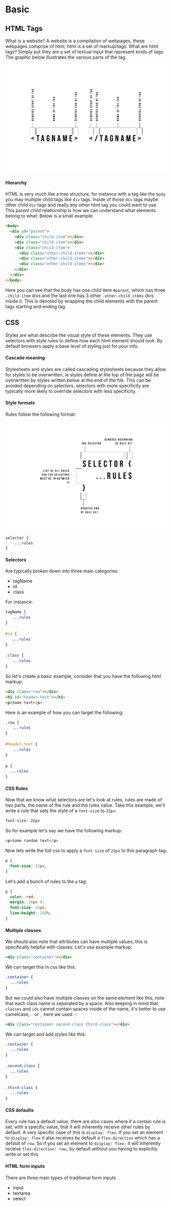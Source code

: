 # Basic 

## HTML Tags

What is a website? A website is a compilation of webpages, these webpages comprise of html, html is a set of markup/tags. What are html tags? Simply put they are a set of textual input that represent kinds of tags. The graphic below illustrates the various parts of the tag.

[![alt text](tutorial-assets/img/html-tag-explanation.jpg "HTML Tag explanation")](tutorial-assets/img/html-tag-explanation.jpg)

#### Hierarchy
HTML is very much like a tree structure, for instance with a tag like the `body` you may multiple child tags like `div` tags. Inside of those `div` tags maybe other child `div` tags and really any other html tag you could want to use. This parent child relationship is how we can understand what elements belong to what. Below is a small example:

```html
<body>
  <div id="parent">
    <div class="child-item"></div>
    <div class="child-item"></div>
    <div class="child-item">
      <div class="other-child-items"></div>
      <div class="other-child-items"></div>
      <div class="other-child-items"></div>
    </div>
  </div>
</body>
```

Here you can see that the body has one child item `#parent`, which has three `.child-item` divs and the last one has 3 other `.other-child-items` divs inside it. This is denoted by wrapping the child elements with the parent tags starting and ending tag.

## CSS
Styles are what describe the visual style of these elements. They use selectors with style rules to define how each html element should look. By default browsers apply a base level of styling just for your info.

#### Cascade meaning
Stylesheets and styles are called cascading stylesheets because they allow for styles to be overwritten, ie styles define at the top of the page will be overwritten by styles written below at the end of the file. This can be avoided depending on selectors, selectors with more specificity are typically more likely to override selectors with less specificity.  

#### Style formats
Rules follow the following format:

[![alt text](tutorial-assets/img/css-explanation.jpg "CSS explanation")](tutorial-assets/img/css-explanation.jpg)

```
selector {
    ...rules
}
```

#### Selectors 
Are typically broken down into three main categories:
- tagName
- id
- class

For instance:

```css
tagName {
   ...rules
}

#id {
   ...rules
}

.class {
   ...rules
}
```

So let's create a basic example, consider that you have the following html markup:

```html
<div class="row"></div>
<h1 id="header-text"></h1>
<p>Some text</p>
```

Here is an example of how you can target the following:

```css
.row {
   ...rules
}

#header-text {
   ...rules
}

p {
  ...rules
}
```

#### CSS Rules
Now that we know what selectors are let's look at rules, rules are made of two parts, the name of the rule and the rules value. Take this example, we'll write a rule that sets the style of a `font-size` to `22px`:

```css
font-size: 22px
```

So for example let's say we have the following markup:

```html
<p>Some random text</p>
```

Now lets write the full css to apply a `font-size` of `22px` to this paragraph tag:

```css
p {
  font-size: 22px;
}
```

Let's add a bunch of rules to the `p` tag:

```css
p {
  color: red;
  margin: 20px 0;
  font-size: 22px;
  line-height: 150%;
}
```

#### Multiple classes
We should also note that attributes can have multiple values, this is specifically helpful with classes. Let's use example markup:
```html
<div class="container"></div>
```

We can target this in css like this:
```css
.container {
  ...rules
}
```

But we could also have multiple classes on the same element like this, note that each class name is separated by a space. Also keeping in mind that `classes` and `ids` cannot contain spaces inside of the name, it's better to use camelcase, `-` or `_` here we used `-`:
```html
<div class="container second-class third-class"></div>
```

We can target and add styles like this:
```css
.container {
  ...rules
}

.second-class {
  ...rules
}

.third-class {
  ...rules
}
```

#### CSS defaults
Every rule has a default value, there are also cases where if a certain rule is set, with a specific value, that it will inherently receive other rules by default. A very specific case of this is `display: flex`. If you set an element to `display: flex` it also receives by default a `flex-direction` which has a default of `row`. So if you set an element to `display: flex;` it will inherently receive `flex-direction: row;` by default without you having to explicitly write or set this.

#### HTML form inputs

There are three main types of traditional form inputs 
- input
- textarea
- select
